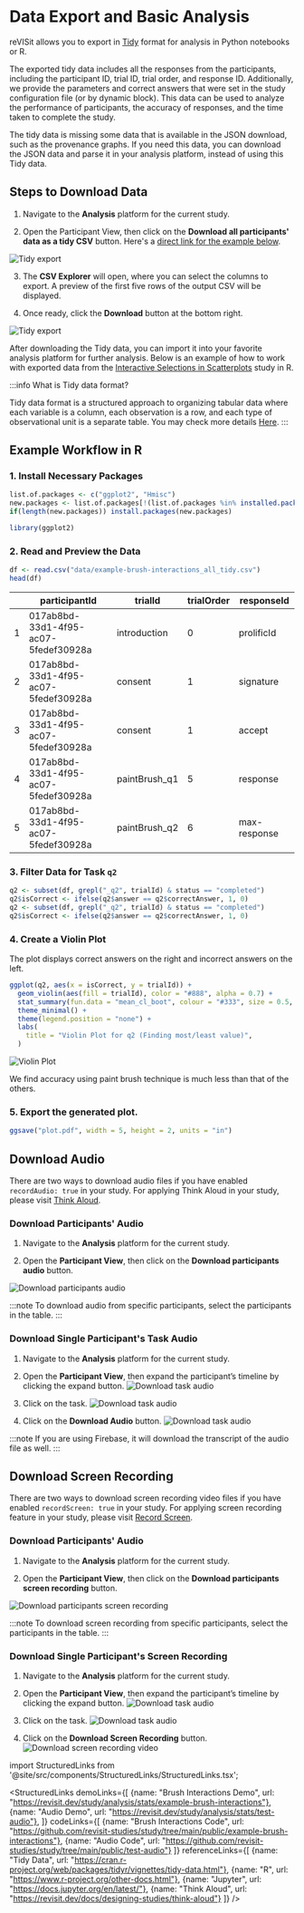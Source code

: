 # Data Export and Basic Analysis

reVISit allows you to export in [Tidy](https://cran.r-project.org/web/packages/tidyr/vignettes/tidy-data.html) format for analysis in Python notebooks or R.

The exported tidy data includes all the responses from the participants, including the participant ID, trial ID, trial order, and response ID. Additionally, we provide the parameters and correct answers that were set in the study configuration file (or by dynamic block). This data can be used to analyze the performance of participants, the accuracy of responses, and the time taken to complete the study.

The tidy data is missing some data that is available in the JSON download, such as the provenance graphs. If you need this data, you can download the JSON data and parse it in your analysis platform, instead of using this Tidy data.

## Steps to Download Data

1. Navigate to the **Analysis** platform for the current study.

2. Open the Participant View, then click on the **Download all participants' data as a tidy CSV** button. Here's a [direct link for the example below](https://revisit.dev/study/analysis/stats/example-brush-interactions/table).

![Tidy export](./img/tidy-export-1.png)

3. The **CSV Explorer** will open, where you can select the columns to export. A preview of the first five rows of the output CSV will be displayed.

4. Once ready, click the **Download** button at the bottom right.

![Tidy export](./img/tidy-export-2.png)


After downloading the Tidy data, you can import it into your favorite analysis platform for further analysis. Below is an example of how to work with exported data from the [Interactive Selections in Scatterplots](https://revisit.dev/study/example-brush-interactions) study in R.

:::info What is Tidy data format?


Tidy data format is a structured approach to organizing tabular data where each variable is a column, each observation is a row, and each type of observational unit is a separate table.
You may check more details [Here](https://cran.r-project.org/web/packages/tidyr/vignettes/tidy-data.html).
:::
## Example Workflow in R

### 1. Install Necessary Packages

```r
list.of.packages <- c("ggplot2", "Hmisc")
new.packages <- list.of.packages[!(list.of.packages %in% installed.packages()[,"Package"])]
if(length(new.packages)) install.packages(new.packages)

library(ggplot2)
```

### 2. Read and Preview the Data

```r
df <- read.csv("data/example-brush-interactions_all_tidy.csv")
head(df)
```

|   | participantId                        | trialId       | trialOrder | responseId   |
|---|--------------------------------------|---------------|------------|--------------|
| 1 | 017ab8bd-33d1-4f95-ac07-5fedef30928a | introduction  | 0          | prolificId   |
| 2 | 017ab8bd-33d1-4f95-ac07-5fedef30928a | consent       | 1          | signature    |
| 3 | 017ab8bd-33d1-4f95-ac07-5fedef30928a | consent       | 1          | accept       |
| 4 | 017ab8bd-33d1-4f95-ac07-5fedef30928a | paintBrush_q1 | 5          | response     |
| 5 | 017ab8bd-33d1-4f95-ac07-5fedef30928a | paintBrush_q2 | 6          | max-response |


### 3. Filter Data for Task `q2`


```r
q2 <- subset(df, grepl("_q2", trialId) & status == "completed")
q2$isCorrect <- ifelse(q2$answer == q2$correctAnswer, 1, 0)
q2 <- subset(df, grepl("_q2", trialId) & status == "completed")
q2$isCorrect <- ifelse(q2$answer == q2$correctAnswer, 1, 0)
```


### 4. Create a Violin Plot

The plot displays correct answers on the right and incorrect answers on the left.

```r
ggplot(q2, aes(x = isCorrect, y = trialId)) +
  geom_violin(aes(fill = trialId), color = "#888", alpha = 0.7) +
  stat_summary(fun.data = "mean_cl_boot", colour = "#333", size = 0.5, alpha=0.5) +
  theme_minimal() +
  theme(legend.position = "none") +
  labs(
    title = "Violin Plot for q2 (Finding most/least value)",
  )
```

![Violin Plot](./img/r-violin-plot.png)

We find accuracy using paint brush technique is much less than that of the others.


### 5. Export the generated plot.

```r
ggsave("plot.pdf", width = 5, height = 2, units = "in")
```

## Download Audio 

There are two ways to download audio files if you have enabled `recordAudio: true` in your study. For applying Think Aloud in your study, please visit [Think Aloud](../../designing-studies/think-aloud).

### Download Participants' Audio

1. Navigate to the **Analysis** platform for the current study.

2. Open the **Participant View**, then click on the **Download participants audio** button.

![Download participants audio](./img/audio-export-all.png)

:::note
To download audio from specific participants, select the participants in the table.
:::


### Download Single Participant's Task Audio

1. Navigate to the **Analysis** platform for the current study.

2. Open the **Participant View**, then expand the participant’s timeline by clicking the expand button.
![Download task audio](./img/audio-export-task-1.png)

3. Click on the task.
![Download task audio](./img/audio-export-task-2.png)

3. Click on the **Download Audio** button.
![Download task audio](./img/audio-export-task-3.png)

:::note
If you are using Firebase, it will download the transcript of the audio file as well.
:::

## Download Screen Recording 

There are two ways to download screen recording video files if you have enabled `recordScreen: true` in your study. For applying screen recording feature in your study, please visit [Record Screen](../../designing-studies/record-screen).

### Download Participants' Audio

1. Navigate to the **Analysis** platform for the current study.

2. Open the **Participant View**, then click on the **Download participants screen recording** button.

![Download participants screen recording](./img/screen-recording-export-all.png)

:::note
To download screen recording from specific participants, select the participants in the table.
:::


### Download Single Participant's Screen Recording

1. Navigate to the **Analysis** platform for the current study.

2. Open the **Participant View**, then expand the participant’s timeline by clicking the expand button.
![Download task audio](./img/audio-export-task-1.png)

3. Click on the task.
![Download task audio](./img/audio-export-task-2.png)

3. Click on the **Download Screen Recording** button.
![Download screen recording video](./img/screen-recording-export-single.png)


import StructuredLinks from '@site/src/components/StructuredLinks/StructuredLinks.tsx';

<StructuredLinks
    demoLinks={[
        {name: "Brush Interactions Demo", url: "https://revisit.dev/study/analysis/stats/example-brush-interactions"},
        {name: "Audio Demo", url: "https://revisit.dev/study/analysis/stats/test-audio"},
    ]}
    codeLinks={[
        {name: "Brush Interactions Code", url: "https://github.com/revisit-studies/study/tree/main/public/example-brush-interactions"},
        {name: "Audio Code", url: "https://github.com/revisit-studies/study/tree/main/public/test-audio"}
    ]}
    referenceLinks={[
        {name: "Tidy Data", url: "https://cran.r-project.org/web/packages/tidyr/vignettes/tidy-data.html"},
        {name: "R", url: "https://www.r-project.org/other-docs.html"},
        {name: "Jupyter", url: "https://docs.jupyter.org/en/latest/"},
        {name: "Think Aloud", url: "https://revisit.dev/docs/designing-studies/think-aloud"}
    ]}
/>
